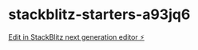 # stackblitz-starters-a93jq6

[Edit in StackBlitz next generation editor ⚡️](https://stackblitz.com/~/github.com/AKAICH00/stackblitz-starters-a93jq6)